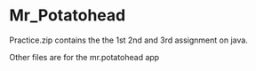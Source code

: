 # Mr_Potatohead

Practice.zip contains the the 1st 2nd and 3rd assignment on java.

Other files are for the mr.potatohead app
